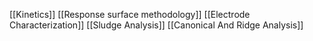 [[Kinetics]]
[[Response surface methodology]]
[[Electrode Characterization]]
[[Sludge Analysis]]
[[Canonical And Ridge Analysis]]
